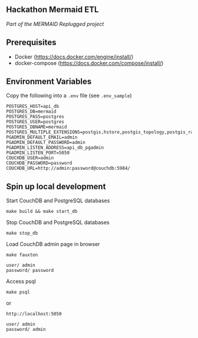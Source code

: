 Hackathon Mermaid ETL
---------------------


_Part of the MERMAID Replugged project_


## Prerequisites

- Docker (https://docs.docker.com/engine/install/)
- docker-compose (https://docs.docker.com/compose/install/)



## Environment Variables

Copy the following into a `.env` file (see `.env_sample`)
```
POSTGRES_HOST=api_db
POSTGRES_DB=mermaid
POSTGRES_PASS=postgres
POSTGRES_USER=postgres
POSTGRES_DBNAME=mermaid
POSTGRES_MULTIPLE_EXTENSIONS=postgis,hstore,postgis_topology,postgis_raster,pgrouting
PGADMIN_DEFAULT_EMAIL=admin
PGADMIN_DEFAULT_PASSWORD=admin
PGADMIN_LISTEN_ADDRESS=api_db_pgadmin
PGADMIN_LISTEN_PORT=5050
COUCHDB_USER=admin
COUCHDB_PASSWORD=password
COUCHDB_URL=http://admin:password@couchdb:5984/
```

## Spin up local development


Start CouchDB and PostgreSQL databases

`make build && make start_db`

Stop CouchDB and PostgreSQL databases

`make stop_db`

Load CouchDB admin page in browser

```
make fauxton

user/ admin
password/ password

```

Access psql

```
make psql

```
or 
```
http://localhost:5050

user/ admin
password/ admin
```



